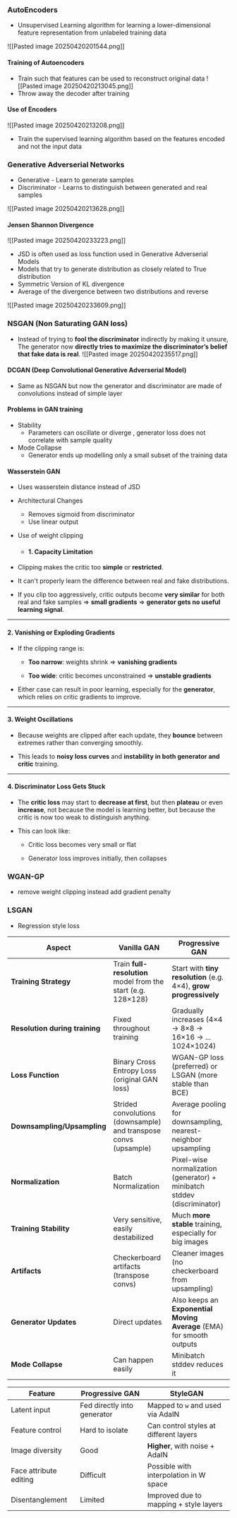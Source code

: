 
### AutoEncoders
- Unsupervised Learning algorithm for learning a lower-dimensional feature representation from unlabeled training data

![[Pasted image 20250420201544.png]]

#### Training of Autoencoders
- Train such that features can be used to reconstruct original data
![[Pasted image 20250420213045.png]]
- Throw away the decoder after training


#### Use of Encoders
![[Pasted image 20250420213208.png]]
- Train the supervised learning algorithm based on the features encoded and not the input data


### Generative Adverserial Networks
- Generative - Learn to generate samples
- Discriminator - Learns to distinguish between generated and real samples

![[Pasted image 20250420213628.png]]


#### Jensen Shannon Divergence

![[Pasted image 20250420233223.png]]
- JSD is often used as loss function used in Generative Adverserial Models
- Models that try to generate distribution as closely related to True distribution
- Symmetric Version of KL divergence
- Average of the divergence between two distributions and reverse


![[Pasted image 20250420233609.png]]


### NSGAN (Non Saturating GAN loss)
- Instead of trying to **fool the discriminator** indirectly by making it unsure,  The generator now **directly tries to maximize the discriminator’s belief that fake data is real**.
![[Pasted image 20250420235517.png]]


#### DCGAN (Deep Convolutional Generative Adverserial Model)
- Same as NSGAN but now the generator and discriminator are made of convolutions instead of simple layer



#### Problems in GAN training
- Stability 
	- Parameters can oscillate or diverge , generator loss does not correlate with sample quality
- Mode Collapse
	- Generator ends up modelling only a small subset of the training data


#### Wasserstein GAN
- Uses wasserstein distance instead of JSD
- Architectural Changes 
	- Removes sigmoid from discriminator
	- Use linear output
- Use of weight clipping
	- #### 1. **Capacity Limitation**

- Clipping makes the critic too **simple** or **restricted**.
    
- It can't properly learn the difference between real and fake distributions.
    
- If you clip too aggressively, critic outputs become **very similar** for both real and fake samples ⇒ **small gradients** ⇒ **generator gets no useful learning signal**.
    

---

#### 2. **Vanishing or Exploding Gradients**

- If the clipping range is:
    
    - **Too narrow**: weights shrink ⇒ **vanishing gradients**
        
    - **Too wide**: critic becomes unconstrained ⇒ **unstable gradients**
        
- Either case can result in poor learning, especially for the **generator**, which relies on critic gradients to improve.
    

---

#### 3. **Weight Oscillations**

- Because weights are clipped after each update, they **bounce** between extremes rather than converging smoothly.
    
- This leads to **noisy loss curves** and **instability in both generator and critic** training.
    

---

#### 4. **Discriminator Loss Gets Stuck**

- The **critic loss** may start to **decrease at first**, but then **plateau** or even **increase**, not because the model is learning better, but because the critic is now too weak to distinguish anything.
    
- This can look like:
    
    - Critic loss becomes very small or flat
        
    - Generator loss improves initially, then collapses


### WGAN-GP
- remove weight clipping instead add gradient penalty

### LSGAN
- Regression style loss

|Aspect|**Vanilla GAN**|**Progressive GAN**|
|---|---|---|
|**Training Strategy**|Train **full-resolution** model from the start (e.g. 128×128)|Start with **tiny resolution** (e.g. 4×4), **grow progressively**|
|**Resolution during training**|Fixed throughout training|Gradually increases (4×4 → 8×8 → 16×16 → ... 1024×1024)|
|**Loss Function**|Binary Cross Entropy Loss (original GAN loss)|WGAN-GP loss (preferred) or LSGAN (more stable than BCE)|
|**Downsampling/Upsampling**|Strided convolutions (downsample) and transpose convs (upsample)|Average pooling for downsampling, nearest-neighbor upsampling|
|**Normalization**|Batch Normalization|Pixel-wise normalization (generator) + minibatch stddev (discriminator)|
|**Training Stability**|Very sensitive, easily destabilized|Much **more stable** training, especially for big images|
|**Artifacts**|Checkerboard artifacts (transpose convs)|Cleaner images (no checkerboard from upsampling)|
|**Generator Updates**|Direct updates|Also keeps an **Exponential Moving Average** (EMA) for smooth outputs|
|**Mode Collapse**|Can happen easily|Minibatch stddev reduces it|

| Feature                | Progressive GAN             | StyleGAN                               |
| ---------------------- | --------------------------- | -------------------------------------- |
| Latent input           | Fed directly into generator | Mapped to `w` and used via AdaIN       |
| Feature control        | Hard to isolate             | Can control styles at different layers |
| Image diversity        | Good                        | **Higher**, with noise + AdaIN         |
| Face attribute editing | Difficult                   | Possible with interpolation in W space |
| Disentanglement        | Limited                     | Improved due to mapping + style layers |